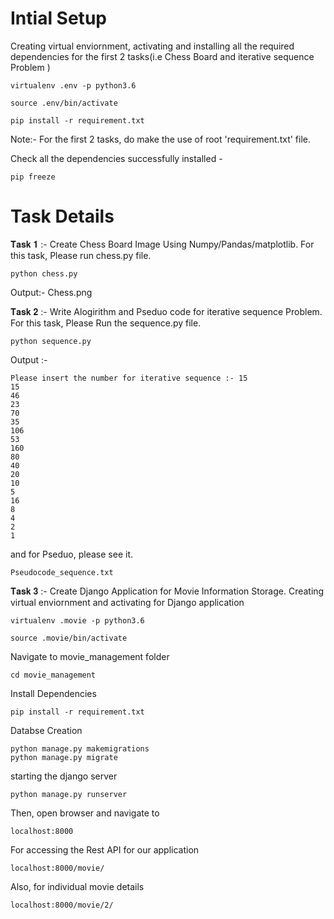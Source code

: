 # Intial Setup


Creating virtual enviornment, activating and installing all the required dependencies for the first 2 tasks(i.e Chess Board and iterative sequence Problem )
	
	virtualenv .env -p python3.6
	
	source .env/bin/activate
	
	pip install -r requirement.txt
	
Note:- For the first 2 tasks, do make the use of root  'requirement.txt'  file.

Check all the dependencies successfully installed -
	
	pip freeze


# Task Details

𝐓𝐚𝐬𝐤 𝟏 :- Create Chess Board Image Using Numpy/Pandas/matplotlib. 
For this task, Please run chess.py file.
	
	
	python chess.py

Output:- Chess.png
	
𝐓𝐚𝐬𝐤 𝟐 :- Write Alogirithm and Pseduo code for iterative sequence Problem.
For this task, Please Run the sequence.py file.

	python sequence.py

Output :- 
	
	Please insert the number for iterative sequence :- 15
	15
	46
	23
	70
	35
	106
	53
	160
	80
	40
	20
	10
	5
	16
	8
	4
	2
	1

and for Pseduo, please see it.
	
	Pseudocode_sequence.txt

𝐓𝐚𝐬𝐤 𝟑 :- Create Django Application for Movie Information Storage.
Creating virtual enviornment and activating for Django application 
	
	virtualenv .movie -p python3.6
	
	source .movie/bin/activate
	
Navigate to movie_management folder

	cd movie_management

Install Dependencies

	pip install -r requirement.txt
	
Databse Creation

	python manage.py makemigrations
	python manage.py migrate
	
starting the django server
	
	python manage.py runserver

Then, open browser and navigate to
	
	localhost:8000

For accessing the Rest API for our application
	
	localhost:8000/movie/
	
Also, for individual movie details
	
	localhost:8000/movie/2/

